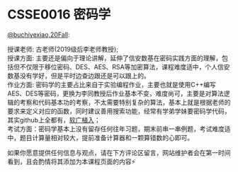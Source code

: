 
# CSSE0016 密码学

[@buchiyexiao,20Fall](https://github.com/buchiyexiao):

授课老师: 古老师(2019级后李老师教授);\
授课方面: 主要还是偏向于理论讲解，延伸了信安数基在密码实践方面的理解，包括但不仅限于移位密码、DES、AES、RSA等加密算法，课程难度适中，个人信安数基没有学好，但是平时边查边跟还是可以跟上的。\
作业方面: 密码学的主要占比来自于实验编程作业，主要也就是使用C++编写AES、DES等密码，更换为李同教授后作业基本不变，难度尚可，主要是对算法逻辑的考察和代码基本功的考察，不太需要特别复杂的算法，基本上就是根据老师的要求来定义对应的函数，同时建议善用搜索功能，经常有学弟学妹要密码学代码，其实github上全都有，[软广植入](https://github.com/buchiyexiao/NK_Crypto)；\
考试方面：密码学基本上没有留存任何往年习题，期末前串一串例题，考试难度适中，题目计算量相对较大，提前准备计算器和一颗算错数的心即可。

如果你愿意提供任何信息与观点，请在下方评论区留言，网站维护者会在第一时间看到，且会酌情将其添加为本课程页面的内容⚡️
